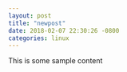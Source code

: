 ```yaml
---
layout: post
title: "newpost"
date: 2018-02-07 22:30:26 -0800
categories: linux
---
```


This is some sample content


